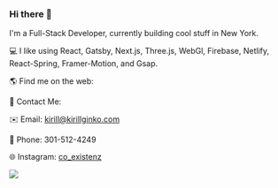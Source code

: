 ### Hi there 👋

I'm a Full-Stack Developer, currently building cool stuff in New York.

💻 I like using React, Gatsby, Next.js, Three.js, WebGl, Firebase, Netlify, React-Spring, Framer-Motion, and Gsap.  

🌎 Find me on the web:

🤝 Contact Me:

✉️ Email: kirill@kirillginko.com

📱 Phone: 301-512-4249

🌐 Instagram: <a href="http://www.instagram.com/co_existenz">co_existenz</a>

<img src="https://user-images.githubusercontent.com/53977030/136893311-83bf7aae-f03b-42f0-8601-d9ab14a09052.gif">
